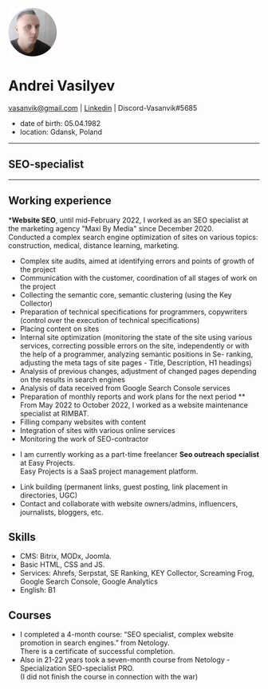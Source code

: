 ![Vasanvik](image/Vasanvik.jpg)
# Andrei Vasilyev
vasanvik@gmail.com | [Linkedin](https://www.linkedin.com/in/andrei-vasilyev/) | Discord-Vasanvik#5685  
* date of birth: 05.04.1982
* location: Gdansk, Poland
_____________
## SEO-specialist
_____________
## Working experience
***Website SEO**, until mid-February 2022, I worked as an SEO specialist at the marketing agency "Maxi By Media" since December 2020.<br>
Conducted a complex search engine optimization of sites on various topics: construction, medical, distance learning, marketing.<br>
 - Complex site audits, aimed at identifying errors and points of growth of the project
 - Communication with the customer, coordination of all stages of work on the project
 - Collecting the semantic core, semantic clustering (using the Key Collector)
 - Preparation of technical specifications for programmers, copywriters (control over the execution of technical specifications)
 - Placing content on sites
 - Internal site optimization (monitoring the state of the site using various services, correcting possible errors on the site, independently or with the help of a        programmer, analyzing semantic positions in Se- ranking, adjusting the meta tags of site pages - Title, Description, H1 headings)
 - Analysis of previous changes, adjustment of changed pages depending on the results in search engines
 - Analysis of data received from Google Search Console services
 - Preparation of monthly reports and work plans for the next period
** From May 2022 to October 2022, I worked as a website maintenance specialist at RIMBAT.<br>
 - Filling company websites with content
 - Integration of sites with various online services
 - Monitoring the work of SEO-contractor
* I am currently working as a part-time freelancer **Seo outreach specialist** at Easy Projects.<br>
Easy Projects is a SaaS project management platform.
 - Link building (permanent links, guest posting, link placement in directories, UGC)
 - Contact and collaborate with website owners/admins, influencers, journalists, bloggers, etc.

## Skills
* CMS: Bitrix, MODx, Joomla.<br>
* Basic HTML, CSS and JS.<br>
* Services: Ahrefs, Serpstat, SE Ranking, KEY Collector, Screaming Frog, Google Search Console, Google Analytics<br>
* English: B1<br>

## Courses
<ul>
 <li>
I completed a 4-month course: “SEO specialist, complex website promotion in search engines.” from Netology.<br>
There is a certificate of successful completion.</li>
<li> 
Also in 21-22 years took a seven-month course from Netology - Specialization SEO-specialist PRO.<br>
(I did not finish the course in connection with the war)</li>
</ul>


